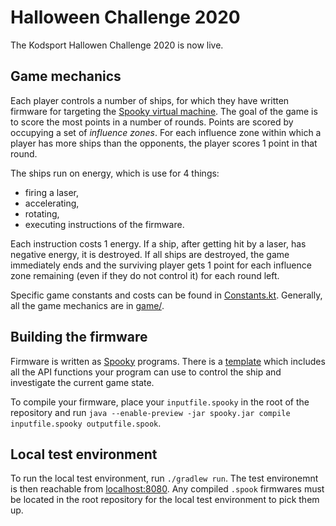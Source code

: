 # Halloween Challenge 2020
The Kodsport Hallowen Challenge 2020 is now live.

## Game mechanics
Each player controls a number of ships, for which they have written firmware for targeting the [Spooky virtual machine](https://github.com/jsannemo/spooky-vm).
The goal of the game is to score the most points in a number of rounds.
Points are scored by occupying a set of *influence zones*.
For each influence zone within which a player has more ships than the opponents, the player scores 1 point in that round.

The ships run on energy, which is use for 4 things:
- firing a laser,
- accelerating,
- rotating,
- executing instructions of the firmware.

Each instruction costs 1 energy.
If a ship, after getting hit by a laser, has negative energy, it is destroyed.
If all ships are destroyed, the game immediately ends and the surviving player gets 1 point for each influence zone remaining (even if they do not control it) for each round left.

Specific game constants and costs can be found in [Constants.kt](https://github.com/Kodsport/halloween-2020/blob/main/src/commonMain/kotlin/halloween2020/game/Constants.kt).
Generally, all the game mechanics are in [game/](https://github.com/Kodsport/halloween-2020/tree/main/src/commonMain/kotlin/halloween2020/game).

## Building the firmware
Firmware is written as [Spooky](https://github.com/jsannemo/spooky-vm) programs.
There is a [template](https://github.com/Kodsport/halloween-2020/blob/main/template.spooky) which includes all the API functions your program can use to control the ship and investigate the current game state.

To compile your firmware, place your `inputfile.spooky` in the root of the repository and run `java --enable-preview -jar spooky.jar compile inputfile.spooky outputfile.spook`.

## Local test environment
To run the local test environment, run `./gradlew run`.
The test environemnt is then reachable from [localhost:8080](http://localhost:8080).
Any compiled `.spook` firmwares must be located in the root repository for the local test environment to pick them up.
